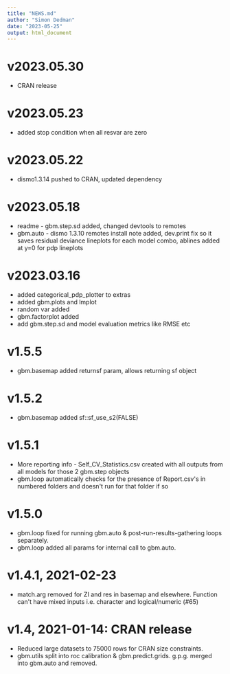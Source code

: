 ```yaml
---
title: "NEWS.md"
author: "Simon Dedman"
date: "2023-05-25"
output: html_document
---
```

# v2023.05.30
* CRAN release

# v2023.05.23
* added stop condition when all resvar are zero

# v2023.05.22
* dismo1.3.14 pushed to CRAN, updated dependency

# v2023.05.18
* readme - gbm.step.sd added, changed devtools to remotes
* gbm.auto - dismo 1.3.10 remotes install note added, dev.print fix so it saves residual deviance lineplots for each model combo, ablines added at y=0 for pdp lineplots

# v2023.03.16
* added categorical_pdp_plotter to extras
* added gbm.plots and lmplot
* random var added
* gbm.factorplot added
* add gbm.step.sd and model evaluation metrics like RMSE etc

# v1.5.5
* gbm.basemap added returnsf param, allows returning sf object

# v1.5.2
* gbm.basemap added sf::sf_use_s2(FALSE)

# v1.5.1
* More reporting info - Self_CV_Statistics.csv created with all outputs from all models for those 2 gbm.step objects
* gbm.loop automatically checks for the presence of Report.csv's in numbered folders and doesn't run for that folder if so

# v1.5.0
* gbm.loop fixed for running gbm.auto & post-run-results-gathering loops separately.
* gbm.loop added all params for internal call to gbm.auto.

# v1.4.1, 2021-02-23
* match.arg removed for ZI and res in basemap and elsewhere. Function can't have mixed inputs i.e. character and logical/numeric (#​65)

# v1.4, 2021-01-14: CRAN release
* Reduced large datasets to 75000 rows for CRAN size constraints.
* gbm.utils split into roc calibration & gbm.predict.grids. g.p.g. merged into gbm.auto and removed.


<!-- If an item is related to an issue in GitHub, include the issue number in parentheses, e.g. (#​10).
If an item is related to a pull request, include the pull request number and the author, e.g. (#​101, @hadley).
Doing this makes it easy to navigate to the relevant issues on GitHub.-->

